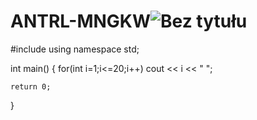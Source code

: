 # ANTRL-MNGKW![Bez tytułu](https://user-images.githubusercontent.com/105165918/200631446-1e518ccf-dd7f-4ef0-84c3-e5098777e818.png)
#include <iostream>
using namespace std;
 
int main()
{
    for(int i=1;i<=20;i++)
        cout << i << " ";
 
    return 0;
}
